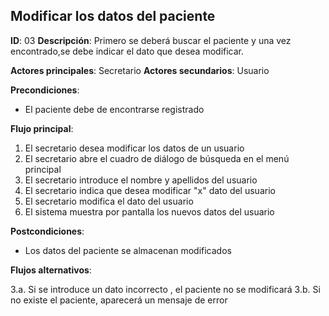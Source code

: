 ## Modificar los datos del paciente

**ID**: 03
**Descripción**: Primero se deberá buscar el paciente y una vez encontrado,se debe indicar el dato que desea modificar.

**Actores principales**: Secretario
**Actores secundarios**: Usuario

**Precondiciones**:
* El paciente debe de encontrarse registrado

**Flujo principal**:
1. El secretario desea modificar los datos de un usuario
2. El secretario abre el cuadro de diálogo de búsqueda en el menú principal
3. El secretario introduce el nombre y apellidos del usuario
4. El secretario indica que desea modificar "x" dato del usuario
5. El secretario modifica el dato del usuario
6. El sistema muestra por pantalla los nuevos datos del usuario

**Postcondiciones**:

* Los datos del paciente se almacenan modificados

**Flujos alternativos**:

3.a. Si se introduce un dato incorrecto , el paciente no se modificará
3.b. Si no existe el paciente, aparecerá un mensaje de error
